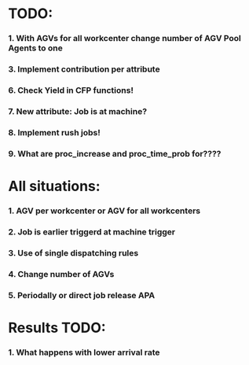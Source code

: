 
# TODO:

### 1. With AGVs for all workcenter change number of AGV Pool Agents to one
### 3. Implement contribution per attribute



### 6. Check Yield in CFP functions!
### 7. New attribute: Job is at machine?
### 8. Implement rush jobs!
### 9. What are proc_increase and proc_time_prob for????





# All situations:

### 1. AGV per workcenter or AGV for all workcenters
### 2. Job is earlier triggerd at machine trigger
### 3. Use of single dispatching rules
### 4. Change number of AGVs
### 5. Periodally or direct job release APA



# Results TODO:

### 1. What happens with lower arrival rate

